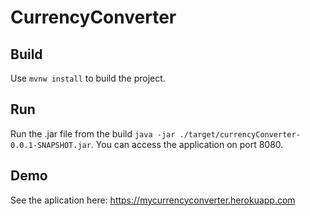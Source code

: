 # CurrencyConverter

## Build

Use `mvnw install` to build the project.


## Run

Run the .jar file from the build `java -jar ./target/currencyConverter-0.0.1-SNAPSHOT.jar`.
You can access the application on port 8080.

## Demo

See the aplication here: https://mycurrencyconverter.herokuapp.com